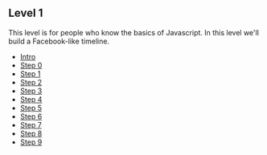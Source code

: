 ## Level 1

This level is for people who know the basics of Javascript.
In this level we'll build a Facebook-like timeline.

* [Intro](00-intro.md)
* [Step 0](00-draw-element.md)
* [Step 1](01-draw-first-element-from-response.md)
* [Step 2](02-draw-all-elements-from-response.md)
* [Step 3](03-form.md)
* [Step 4](04-form-event.md)
* [Step 5](05-create-post.md)
* [Step 6](06-form-validation.md)
* [Step 7](07-refresh-messages.md)
* [Step 8](08-refresh-button.md)
* [Step 9](09-auto-refresh.md)
